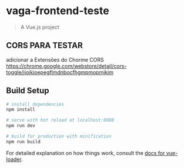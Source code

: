 # vaga-frontend-teste

> A Vue.js project
## CORS PARA TESTAR
adicionar a Extensões do Chorme CORS
https://chrome.google.com/webstore/detail/cors-toggle/jioikioepegflmdnbocfhgmpmopmjkim
## Build Setup

``` bash
# install dependencies
npm install

# serve with hot reload at localhost:8080
npm run dev

# build for production with minification
npm run build
```

For detailed explanation on how things work, consult the [docs for vue-loader](http://vuejs.github.io/vue-loader).
